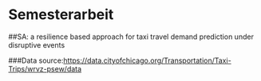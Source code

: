 # Semesterarbeit
##SA: a resilience based approach for taxi travel demand prediction under disruptive events

###Data source:https://data.cityofchicago.org/Transportation/Taxi-Trips/wrvz-psew/data

